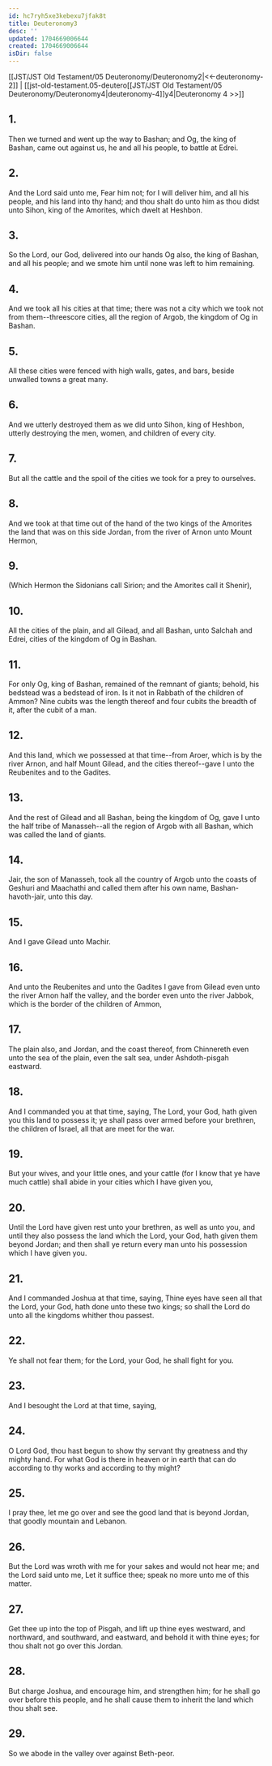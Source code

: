 ```yaml
---
id: hc7ryh5xe3kebexu7jfak8t
title: Deuteronomy3
desc: ''
updated: 1704669006644
created: 1704669006644
isDir: false
---
```

[[JST/JST Old Testament/05 Deuteronomy/Deuteronomy2|<<-deuteronomy-2]] | [[jst-old-testament.05-deutero[[JST/JST Old Testament/05 Deuteronomy/Deuteronomy4|deuteronomy-4]]y4|Deuteronomy 4 >>]]
## 1.
Then we turned and went up the way to Bashan; and Og, the king of Bashan, came out against us, he and all his people, to battle at Edrei.
## 2.
And the Lord said unto me, Fear him not; for I will deliver him, and all his people, and his land into thy hand; and thou shalt do unto him as thou didst unto Sihon, king of the Amorites, which dwelt at Heshbon.
## 3.
So the Lord, our God, delivered into our hands Og also, the king of Bashan, and all his people; and we smote him until none was left to him remaining.
## 4.
And we took all his cities at that time; there was not a city which we took not from them\--threescore cities, all the region of Argob, the kingdom of Og in Bashan.
## 5.
All these cities were fenced with high walls, gates, and bars, beside unwalled towns a great many.
## 6.
And we utterly destroyed them as we did unto Sihon, king of Heshbon, utterly destroying the men, women, and children of every city.
## 7.
But all the cattle and the spoil of the cities we took for a prey to ourselves.
## 8.
And we took at that time out of the hand of the two kings of the Amorites the land that was on this side Jordan, from the river of Arnon unto Mount Hermon,
## 9.
(Which Hermon the Sidonians call Sirion; and the Amorites call it Shenir),
## 10.
All the cities of the plain, and all Gilead, and all Bashan, unto Salchah and Edrei, cities of the kingdom of Og in Bashan.
## 11.
For only Og, king of Bashan, remained of the remnant of giants; behold, his bedstead was a bedstead of iron. Is it not in Rabbath of the children of Ammon? Nine cubits was the length thereof and four cubits the breadth of it, after the cubit of a man.
## 12.
And this land, which we possessed at that time\--from Aroer, which is by the river Arnon, and half Mount Gilead, and the cities thereof\--gave I unto the Reubenites and to the Gadites.
## 13.
And the rest of Gilead and all Bashan, being the kingdom of Og, gave I unto the half tribe of Manasseh\--all the region of Argob with all Bashan, which was called the land of giants.
## 14.
Jair, the son of Manasseh, took all the country of Argob unto the coasts of Geshuri and Maachathi and called them after his own name, Bashan-havoth-jair, unto this day.
## 15.
And I gave Gilead unto Machir.
## 16.
And unto the Reubenites and unto the Gadites I gave from Gilead even unto the river Arnon half the valley, and the border even unto the river Jabbok, which is the border of the children of Ammon,
## 17.
The plain also, and Jordan, and the coast thereof, from Chinnereth even unto the sea of the plain, even the salt sea, under Ashdoth-pisgah eastward.
## 18.
And I commanded you at that time, saying, The Lord, your God, hath given you this land to possess it; ye shall pass over armed before your brethren, the children of Israel, all that are meet for the war.
## 19.
But your wives, and your little ones, and your cattle (for I know that ye have much cattle) shall abide in your cities which I have given you,
## 20.
Until the Lord have given rest unto your brethren, as well as unto you, and until they also possess the land which the Lord, your God, hath given them beyond Jordan; and then shall ye return every man unto his possession which I have given you.
## 21.
And I commanded Joshua at that time, saying, Thine eyes have seen all that the Lord, your God, hath done unto these two kings; so shall the Lord do unto all the kingdoms whither thou passest.
## 22.
Ye shall not fear them; for the Lord, your God, he shall fight for you.
## 23.
And I besought the Lord at that time, saying,
## 24.
O Lord God, thou hast begun to show thy servant thy greatness and thy mighty hand. For what God is there in heaven or in earth that can do according to thy works and according to thy might?
## 25.
I pray thee, let me go over and see the good land that is beyond Jordan, that goodly mountain and Lebanon.
## 26.
But the Lord was wroth with me for your sakes and would not hear me; and the Lord said unto me, Let it suffice thee; speak no more unto me of this matter.
## 27.
Get thee up into the top of Pisgah, and lift up thine eyes westward, and northward, and southward, and eastward, and behold it with thine eyes; for thou shalt not go over this Jordan.
## 28.
But charge Joshua, and encourage him, and strengthen him; for he shall go over before this people, and he shall cause them to inherit the land which thou shalt see.
## 29.
So we abode in the valley over against Beth-peor.

